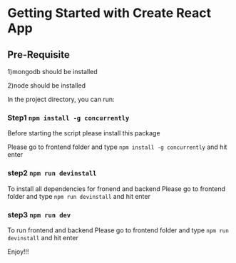 # Getting Started with Create React App

## Pre-Requisite
1)mongodb should be installed

2)node should be installed


In the project directory, you can run:

### Step1 `npm install -g concurrently`

Before starting the script please install this package

Please go to frontend folder and type `npm install -g concurrently` and hit enter

### step2 `npm run devinstall`

To install all dependencies for fronend and backend
Please go to frontend folder and type `npm run devinstall` and hit enter

### step3 `npm run dev`

To run frontend and backend
Please go to frontend folder and type `npm run devinstall` and hit enter

Enjoy!!!
